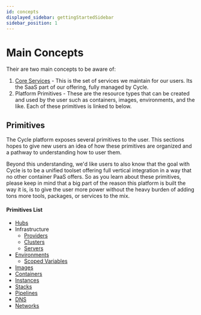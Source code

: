 ```yaml
---
id: concepts
displayed_sidebar: gettingStartedSidebar
sidebar_position: 1
---
```


# Main Concepts
Their are two main concepts to be aware of:

1. [Core Services](/getting-started/concepts/services) - This is the set of services we maintain for our users.  Its the SaaS part of our offering, fully managed by Cycle.
2. Platform Primitives - These are the resource types that can be created and used by the user such as containers, images, environments, and the like.  Each of these primitives is linked to below. 

## Primitives
The Cycle platform exposes several primitives to the user.  This sections hopes to give new users an idea of how these primitives are organized and a pathway to understanding how to user them. 

Beyond this understanding, we'd like users to also know that the goal with Cycle is to be a unified toolset offering full vertical integration in a way that no other container PaaS offers.  So as you learn about these primitives, please keep in mind that a big part of the reason this platform is built the way it is, is to give the user more power without the heavy burden of adding tons more tools, packages, or services to the mix. 

#### Primitives List
* [Hubs](/getting-started/concepts/hubs)
* Infrastructure
    - [Providers](/getting-started/concepts/providers)
    - [Clusters](/getting-started/concepts/clusters)
    - [Servers](/getting-started/concepts/servers)
* [Environments](/getting-started/concepts/environments)
    -  [Scoped Variables](/getting-started/concepts/scoped-variables)
* [Images](/getting-started/concepts/images)
* [Containers](/getting-started/concepts/containers)
* [Instances](/getting-started/concepts/instances)
* [Stacks](/getting-started/concepts/stacks)
* [Pipelines](/getting-started/concepts/pipelines)
* [DNS](/getting-started/concepts/dns)
* [Networks](/getting-started/concepts/networks)
